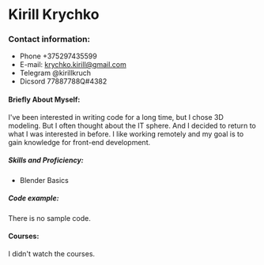 # Kirill Krychko #
### Contact information: ###
* Phone +375297435599 
* E-mail: krychko.kirill@gmail.com
* Telegram @kirillkruch
* Dicsord 77887788Q#4382
#### Briefly About Myself: ####
I've been interested in writing code for a long time, but I chose 3D modeling. But I often thought about the IT sphere. And I decided to return to what I was interested in before. I like working remotely and my goal is to gain knowledge for front-end development.
##### Skills and Proficiency: ####
* Blender Basics
##### Code example: ####
There is no sample code.
#### Courses: ####
I didn't watch the courses.